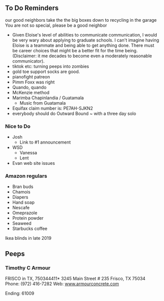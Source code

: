 ## To Do Reminders

our good neighbors take the the big boxes down to recycling in the garage
You are not so special, please be a good neighbor

* Given Eloise's level of abilities to communicate communication, I would be very wary about applying to graduate schools. I can't imagine having Eloise is a teammate and being able to get anything done. There must be career choices that might be a better fit for the time being. (Disclaimer: it me decades to become even a moderately reasonable communicator).
* tiktok etc: turning peeps into zombies
* gold toe support socks are good.
* pianofight patreon
* Pimm Foxx was right
* Quando, quando
* McKenzie method
* Marimba Chapinlandia / Guatamala
    * Music from Guatamala
* Equifax claim number is:  PE7AH-SJKN2
* everybody should do Outward Bound ~ with a three day solo


### Nice to Do

* Josh
    * Link to #1 announcement
* WSD
    * Vanessa
    * Lent
* Evan web site issues


### Amazon regulars

* Bran buds
* Chamois
* Diapers
* Hand soap
* Nescafe
* Omeprazole
* Protein powder
* Seaweed
* Starbucks coffee

Ikea blinds in late 2019

## Peeps

### Timothy C Armour

FRISCO in TX, 750344411*
3245 Main Street # 235
Frisco, TX 75034
Phone: (972) 416-7282
Web: www.armourconcrete.com

Ending: 61009
